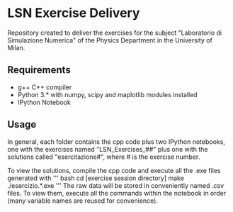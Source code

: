# LSN Exercise Delivery

Repository created to deliver the exercises for the subject "Laboratorio di Simulazione Numerica" of the Physics Department in the University of Milan.

## Requirements

- g++ C++ compiler
- Python 3.* with numpy, scipy and maplotlib modules installed
- IPython Notebook

## Usage

In general, each folder contains the cpp code plus two IPython notebooks, one with the exercises named "LSN_Exercises_##" plus one with the solutions called "esercitazione#", where # is the exercise number.

To view the solutions, compile the cpp code and execute all the .exe files generated with
  ''' bash
  cd [exercise session directory]
  make
  ./esercizio.\*.exe
  '''
The raw data will be stored in conveniently named .csv files. To view them, execute all the commands within the notebook in order (many variable names are reused for convenience).
